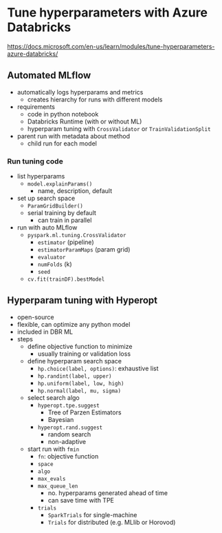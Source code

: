 # Tune hyperparameters with Azure Databricks
<https://docs.microsoft.com/en-us/learn/modules/tune-hyperparameters-azure-databricks/>

## Automated MLflow
- automatically logs hyperparams and metrics
  - creates hierarchy for runs with different models
- requirements
  - code in python notebook
  - Databricks Runtime (with or without ML)
  - hyperparam tuning with `CrossValidator` or `TrainValidationSplit`
- parent run with metadata about method
  - child run for each model
### Run tuning code
- list hyperparams
  - `model.explainParams()`
    - name, description, default
- set up search space
  - `ParamGridBuilder()`
  - serial training by default
    - can train in parallel
- run with auto MLflow
  - `pyspark.ml.tuning.CrossValidator`
    - `estimator` (pipeline)
    - `estimatorParamMaps` (param grid)
    - `evaluator`
    - `numFolds` (k)
    - `seed`
  - `cv.fit(trainDF).bestModel`

## Hyperparam tuning with Hyperopt
- open-source
- flexible, can optimize any python model
- included in DBR ML
- steps
  - define objective function to minimize
    - usually training or validation loss
  - define hyperparam search space
    - `hp.choice(label, options)`: exhaustive list
    - `hp.randint(label, upper)`
    - `hp.uniform(label, low, high)`
    - `hp.normal(label, mu, sigma)`
  - select search algo
    - `hyperopt.tpe.suggest`
      - Tree of Parzen Estimators
      - Bayesian
    - `hyperopt.rand.suggest`
      - random search
      - non-adaptive
  - start run with `fmin`
    - `fn`: objective function
    - `space`
    - `algo`
    - `max_evals`
    - `max_queue_len`
      - no. hyperparams generated ahead of time
      - can save time with TPE
    - `trials`
      - `SparkTrials` for single-machine
      - `Trials` for distributed (e.g. MLlib or Horovod)